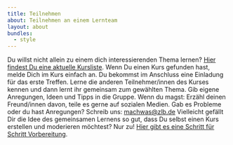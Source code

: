 ```yaml
---
title: Teilnehmen
about: Teilnehmen an einem Lernteam
layout: about
bundles:
  - style
---
```


Du willst nicht allein zu einem dich interessierenden Thema lernen? [Hier findest Du eine aktuelle Kursliste](https://berlin.p2pu.org/kurse).
Wenn Du einen Kurs gefunden hast, melde Dich im Kurs einfach an.
Du bekommst im Anschluss eine Einladung für das erste Treffen. 
Lerne die anderen Teilnehmer/innen des Kurses kennen und dann lernt ihr gemeinsam zum gewählten Thema.
Gib eigene Anregungen, Ideen und Tipps in die Gruppe.
Wenn du magst: Erzähl deinen Freund/innen davon, teile es gerne auf sozialen Medien. Gab es Probleme oder du hast Anregungen? Schreib uns: machwas@zlb.de
Vielleicht gefällt Dir die Idee des gemeinsamen Lernens so gut, dass Du selbst einen Kurs erstellen und moderieren möchtest? Nur zu! [Hier gibt es eine Schritt für Schritt Vorbereitung](https://berlin.p2pu.org/moderation).
